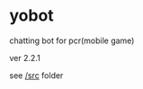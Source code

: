# yobot
chatting bot for pcr(mobile game)

ver 2.2.1

see [/src](https://github.com/yuudi/yobot/tree/master/src/client) folder